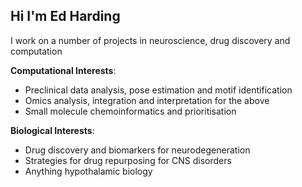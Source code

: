 ## Hi I'm Ed Harding

I work on a number of projects in neuroscience, drug discovery and computation

**Computational Interests**:
- Preclinical data analysis, pose estimation and motif identification
- Omics analysis, integration and interpretation for the above
- Small molecule chemoinformatics and prioritisation

**Biological Interests**:
- Drug discovery and biomarkers for neurodegeneration
- Strategies for drug repurposing for CNS disorders
- Anything hypothalamic biology  
  
<!--
**EdH66/EdH66** is a ✨ _special_ ✨ repository because its `README.md` (this file) appears on your GitHub profile.

Here are some ideas to get you started:

- 📫 How to reach me: ...
- ⚡ Fun fact: ...
-->
